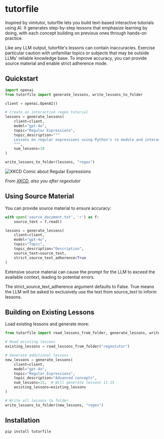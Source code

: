 # tutorfile

Inspired by vimtutor, tutorfile lets you build text-based interactive tutorials using AI. It generates step-by-step lessons that emphasize learning by doing, with each concept building on previous ones through hands-on practice.

Like any LLM output, tutorfile's lessons can contain inaccuracies. Exercise particular caution with unfamiliar topics or subjects that may be outside LLMs' reliable knowledge base. To improve accuracy, you can provide source material and enable strict adherence mode.

## Quickstart

```python
import openai
from tutorfile import generate_lessons, write_lessons_to_folder

client = openai.OpenAI()

# Create an interactive regex tutorial
lessons = generate_lessons(
    client=client,
    model="gpt-4o",
    topic="Regular Expressions",
    topic_description="""
    Lessons on regular expressions using Python's re module and interactivity through IPython
    """,
    num_lessons=10
)

write_lessons_to_folder(lessons, "regex")
```

![XKCD Comic about Regular Expressions](https://imgs.xkcd.com/comics/regular_expressions.png)

*From [XKCD](https://xkcd.com/208/), also you after regextutor*

## Using Source Material

You can provide source material to ensure accuracy:

```python
with open('source_document.txt', 'r') as f:
    source_text = f.read()

lessons = generate_lessons(
    client=client,
    model="gpt-4o",
    topic="Topic",
    topic_description="Description",
    source_text=source_text,
    strict_source_text_adherence=True 
)
```
Extensive source material can cause the prompt for the LLM to exceed the available context, leading to potential errors. 

The strict_source_text_adherence argument defaults to False. True means the LLM will be asked to exclusively use the text from source_text to inform lessons.

## Building on Existing Lessons

Load existing lessons and generate more:

```python
from tutorfile import read_lessons_from_folder, generate_lessons, write_lessons_to_folder

# Read existing lessons
existing_lessons = read_lessons_from_folder("regextutor")

# Generate additional lessons
new_lessons = generate_lessons(
    client=client,
    model="gpt-4o",
    topic="Regular Expressions",
    topic_description="Advanced concepts",
    num_lessons=15,  # Will generate lessons 11-15
    existing_lessons=existing_lessons
)

# Write all lessons to folder
write_lessons_to_folder(new_lessons, "regex")
```
## Installation

```bash
pip install tutorfile
```

